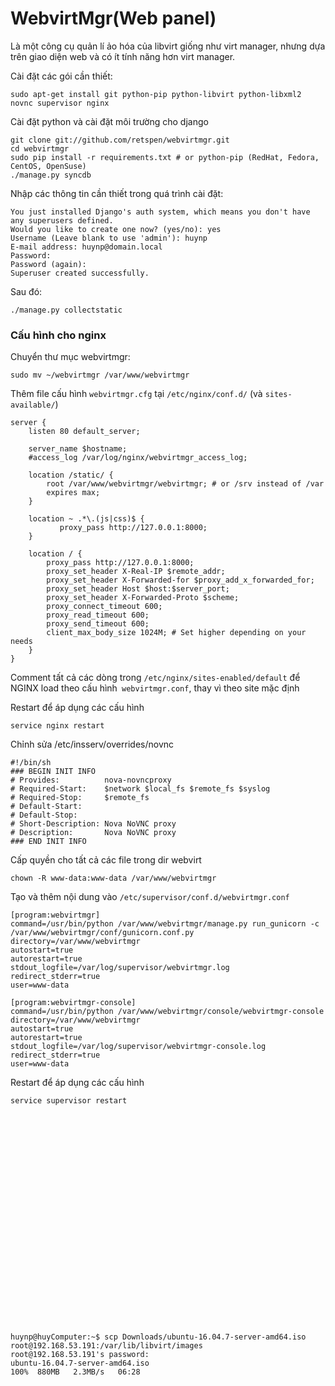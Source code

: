 # WebvirtMgr(Web panel)
Là một công cụ quản lí ảo hóa của libvirt giống như virt manager, nhưng dựa trên giao diện web và có ít tính năng hơn virt manager.

Cài đặt các gói cần thiết:
    
    sudo apt-get install git python-pip python-libvirt python-libxml2 novnc supervisor nginx

Cài đặt python và cài đặt môi trường cho django

    git clone git://github.com/retspen/webvirtmgr.git
    cd webvirtmgr
    sudo pip install -r requirements.txt # or python-pip (RedHat, Fedora, CentOS, OpenSuse)
    ./manage.py syncdb


Nhập các thông tin cần thiết trong quá trình cài đặt:

    You just installed Django's auth system, which means you don't have any superusers defined.
    Would you like to create one now? (yes/no): yes
    Username (Leave blank to use 'admin'): huynp 
    E-mail address: huynp@domain.local 
    Password: 
    Password (again): 
    Superuser created successfully.
    
Sau đó:
    
    ./manage.py collectstatic
    
### Cấu hình cho nginx
Chuyển thư mục webvirtmgr:

    sudo mv ~/webvirtmgr /var/www/webvirtmgr

Thêm file cấu hình `webvirtmgr.cfg` tại `/etc/nginx/conf.d/` (và `sites-available/`)

    server {
        listen 80 default_server;

        server_name $hostname;
        #access_log /var/log/nginx/webvirtmgr_access_log; 

        location /static/ {
            root /var/www/webvirtmgr/webvirtmgr; # or /srv instead of /var
            expires max;
        }

        location ~ .*\.(js|css)$ {
               proxy_pass http://127.0.0.1:8000;
        }

        location / {
            proxy_pass http://127.0.0.1:8000;
            proxy_set_header X-Real-IP $remote_addr;
            proxy_set_header X-Forwarded-for $proxy_add_x_forwarded_for;
            proxy_set_header Host $host:$server_port;
            proxy_set_header X-Forwarded-Proto $scheme;
            proxy_connect_timeout 600;
            proxy_read_timeout 600;
            proxy_send_timeout 600;
            client_max_body_size 1024M; # Set higher depending on your needs 
        }
    }

Comment tất cả các dòng trong `/etc/nginx/sites-enabled/default` để NGINX load theo cấu hình` webvirtmgr.conf`, thay vì theo site mặc định

Restart để áp dụng các cấu hình

    service nginx restart
Chỉnh sửa  /etc/insserv/overrides/novnc

    #!/bin/sh
    ### BEGIN INIT INFO
    # Provides:          nova-novncproxy
    # Required-Start:    $network $local_fs $remote_fs $syslog
    # Required-Stop:     $remote_fs
    # Default-Start:     
    # Default-Stop:      
    # Short-Description: Nova NoVNC proxy
    # Description:       Nova NoVNC proxy
    ### END INIT INFO

Cấp quyền cho tất cả các file trong dir webvirt
    
    chown -R www-data:www-data /var/www/webvirtmgr

Tạo và thêm nội dung vào `/etc/supervisor/conf.d/webvirtmgr.conf`

    [program:webvirtmgr]
    command=/usr/bin/python /var/www/webvirtmgr/manage.py run_gunicorn -c /var/www/webvirtmgr/conf/gunicorn.conf.py
    directory=/var/www/webvirtmgr
    autostart=true
    autorestart=true
    stdout_logfile=/var/log/supervisor/webvirtmgr.log
    redirect_stderr=true
    user=www-data

    [program:webvirtmgr-console]
    command=/usr/bin/python /var/www/webvirtmgr/console/webvirtmgr-console
    directory=/var/www/webvirtmgr
    autostart=true
    autorestart=true
    stdout_logfile=/var/log/supervisor/webvirtmgr-console.log
    redirect_stderr=true
    user=www-data

Restart để áp dụng các cấu hình

    service supervisor restart


























    huynp@huyComputer:~$ scp Downloads/ubuntu-16.04.7-server-amd64.iso root@192.168.53.191:/var/lib/libvirt/images
    root@192.168.53.191's password: 
    ubuntu-16.04.7-server-amd64.iso                                        100%  880MB   2.3MB/s   06:28    
